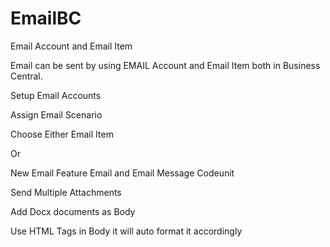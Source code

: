 # EmailBC
Email Account and Email Item

Email can be sent by using EMAIL Account and Email Item both in Business Central.

Setup Email Accounts

Assign Email Scenario

Choose Either Email Item

Or 

New Email Feature Email and Email Message Codeunit


Send Multiple Attachments

Add Docx documents as Body

Use HTML Tags in Body it will auto format it accordingly

